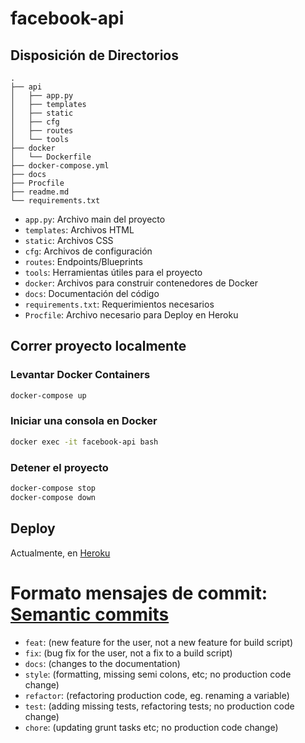 # facebook-api

## Disposición de Directorios
```
.
├── api
│   ├── app.py
│   ├── templates
│   ├── static
│   ├── cfg
│   ├── routes
│   └── tools
├── docker
│   └── Dockerfile
├── docker-compose.yml
├── docs
├── Procfile
├── readme.md
└── requirements.txt
```
- `app.py`: Archivo main del proyecto
- `templates`: Archivos HTML
- `static`: Archivos CSS
- `cfg`: Archivos de configuración
- `routes`: Endpoints/Blueprints
- `tools`: Herramientas útiles para el proyecto
- `docker`: Archivos para construir contenedores de Docker
- `docs`: Documentación del código
- `requirements.txt`: Requerimientos necesarios
- `Procfile`: Archivo necesario para Deploy en Heroku

## Correr proyecto localmente
### Levantar Docker Containers
```bash
docker-compose up
```
### Iniciar una consola en Docker
```bash
docker exec -it facebook-api bash
```

### Detener el proyecto
```bash
docker-compose stop
docker-compose down
```

## Deploy
Actualmente, en [Heroku](https://inove-facebook-api.herokuapp.com/)

# Formato mensajes de commit: [Semantic commits](https://gist.github.com/joshbuchea/6f47e86d2510bce28f8e7f42ae84c716)
- `feat`: (new feature for the user, not a new feature for build script)
- `fix`: (bug fix for the user, not a fix to a build script)
- `docs`: (changes to the documentation)
- `style`: (formatting, missing semi colons, etc; no production code change)
- `refactor`: (refactoring production code, eg. renaming a variable)
- `test`: (adding missing tests, refactoring tests; no production code change)
- `chore`: (updating grunt tasks etc; no production code change)